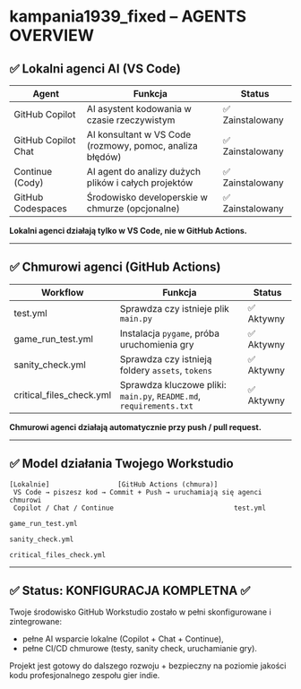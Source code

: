 # kampania1939_fixed – AGENTS OVERVIEW

## ✅ Lokalni agenci AI (VS Code)

| Agent | Funkcja | Status |
|-------|---------|--------|
| GitHub Copilot | AI asystent kodowania w czasie rzeczywistym | ✅ Zainstalowany |
| GitHub Copilot Chat | AI konsultant w VS Code (rozmowy, pomoc, analiza błędów) | ✅ Zainstalowany |
| Continue (Cody) | AI agent do analizy dużych plików i całych projektów | ✅ Zainstalowany |
| GitHub Codespaces | Środowisko developerskie w chmurze (opcjonalne) | ✅ Zainstalowany |

**Lokalni agenci działają tylko w VS Code, nie w GitHub Actions.**

---

## ✅ Chmurowi agenci (GitHub Actions)

| Workflow | Funkcja | Status |
|----------|---------|--------|
| test.yml | Sprawdza czy istnieje plik `main.py` | ✅ Aktywny |
| game_run_test.yml | Instalacja `pygame`, próba uruchomienia gry | ✅ Aktywny |
| sanity_check.yml | Sprawdza czy istnieją foldery `assets`, `tokens` | ✅ Aktywny |
| critical_files_check.yml | Sprawdza kluczowe pliki: `main.py`, `README.md`, `requirements.txt` | ✅ Aktywny |

**Chmurowi agenci działają automatycznie przy push / pull request.**

---

## ✅ Model działania Twojego Workstudio

```
[Lokalnie]                 [GitHub Actions (chmura)]
 VS Code → piszesz kod → Commit + Push → uruchamiają się agenci chmurowi
 Copilot / Chat / Continue                              test.yml
                                                         game_run_test.yml
                                                         sanity_check.yml
                                                         critical_files_check.yml
```

---

## ✅ Status: KONFIGURACJA KOMPLETNA ✅

Twoje środowisko GitHub Workstudio zostało w pełni skonfigurowane i zintegrowane:
- pełne AI wsparcie lokalne (Copilot + Chat + Continue),
- pełne CI/CD chmurowe (testy, sanity check, uruchamianie gry).

Projekt jest gotowy do dalszego rozwoju + bezpieczny na poziomie jakości kodu profesjonalnego zespołu gier indie.
